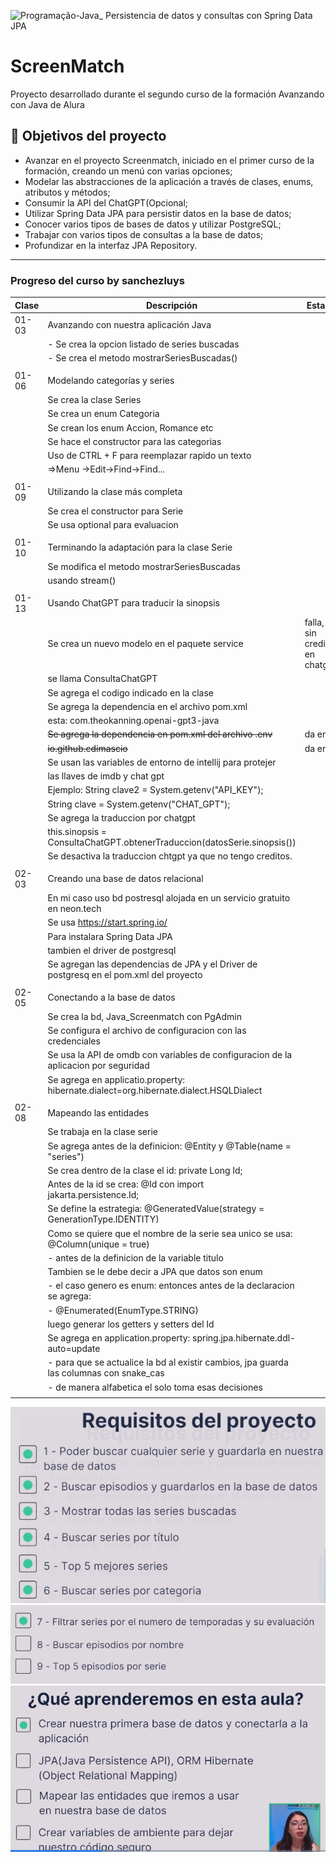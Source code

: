 ![Programação-Java_ Persistencia de datos y consultas con Spring Data JPA](https://github.com/genesysR-dev/2066-java-persitencia-de-datos-y-consultas-con-Spring-JPA/assets/91544872/e0e3a9f8-afc7-4e7b-be83-469351ef2d70)

# ScreenMatch

Proyecto desarrollado durante el segundo curso de la formación Avanzando con Java de Alura

## 🔨 Objetivos del proyecto

* Avanzar en el proyecto Screenmatch, iniciado en el primer curso de la formación, creando un menú con varias opciones;
* Modelar las abstracciones de la aplicación a través de clases, enums, atributos y métodos;
* Consumir la API del ChatGPT(Opcional;
* Utilizar Spring Data JPA para persistir datos en la base de datos;
* Conocer varios tipos de bases de datos y utilizar PostgreSQL;
* Trabajar con varios tipos de consultas a la base de datos;
* Profundizar en la interfaz JPA Repository.

----------------------------------------------------------------

### Progreso del curso by sanchezluys

| Clase | Descripción                                                                             | Estado                         |
|-------|-----------------------------------------------------------------------------------------|--------------------------------|
| 01-03 | Avanzando con nuestra aplicación Java                                                   |                                |
|       | - Se crea la opcion listado de series buscadas                                          |                                |
|       | - Se crea el metodo mostrarSeriesBuscadas()                                             |                                |
|       |                                                                                         |                                |
| 01-06 | Modelando categorías y series                                                           |                                |
|       | Se crea la clase Series                                                                 |                                |
|       | Se crea un enum Categoria                                                               |                                |
|       | Se crean los enum Accion, Romance etc                                                   |                                |
|       | Se hace el constructor para las categorias                                              |                                |
|       | Uso de CTRL + F para reemplazar rapido un texto                                         |                                |
|       | =>Menu ->Edit->Find->Find...                                                            |                                |
|       |                                                                                         |                                |
| 01-09 | Utilizando la clase más completa                                                        |                                |
|       | Se crea el constructor para Serie                                                       |                                |
|       | Se usa optional para evaluacion                                                         |                                |
|       |                                                                                         |                                |
| 01-10 | Terminando la adaptación para la clase Serie                                            |                                |
|       | Se modifica el metodo mostrarSeriesBuscadas                                             |                                |
|       | usando stream()                                                                         |                                |
|       |                                                                                         |                                |
| 01-13 | Usando ChatGPT para traducir la sinopsis                                                |                                |
|       | Se crea un nuevo modelo en el paquete service                                           | falla, sin creditos en chatgpt |
|       | se llama ConsultaChatGPT                                                                |                                |
|       | Se agrega el codigo indicado en la clase                                                |                                |
|       | Se agrega la dependencia en el archivo pom.xml                                          |                                |
|       | esta: com.theokanning.openai-gpt3-java                                                  |                                |
|       | ~~Se agrega la dependencia en pom.xml del archivo .env~~                                | da error                       |
|       | ~~io.github.cdimascio~~                                                                 | da error                       |
|       | Se usan las variables de entorno de intellij para protejer                              |                                |
|       | las llaves de imdb y chat gpt                                                           |                                |
|       | Ejemplo:  String clave2 = System.getenv("API_KEY");                                     |                                |
|       | String clave = System.getenv("CHAT_GPT");                                               |                                |
|       | Se agrega la traduccion por chatgpt                                                     |                                |
|       | this.sinopsis = ConsultaChatGPT.obtenerTraduccion(datosSerie.sinopsis())                |                                |
|       | Se  desactiva la traduccion chtgpt ya que no tengo creditos.                            |                                |
|       |                                                                                         |                                |
| 02-03 | Creando una base de datos relacional                                                    |                                |
|       | En mi caso uso bd postresql alojada en un servicio gratuito en neon.tech                |                                |
|       | Se usa https://start.spring.io/                                                         |                                |
|       | Para instalara Spring Data JPA                                                          |                                |
|       | tambien el driver de postgresql                                                         |                                |
|       | Se agregan las dependencias de JPA y el Driver de postgresq en el pom.xml del proyecto  |                                |
|       |                                                                                         |                                |
| 02-05 | Conectando a la base de datos                                                           |                                |
|       | Se crea la bd, Java_Screenmatch con PgAdmin                                             |                                |
|       | Se configura el archivo de configuracion con las credenciales                           |                                |
|       | Se usa la API de omdb con variables de configuracion de la aplicacion por seguridad     |                                |
|       | Se agrega en applicatio.property: hibernate.dialect=org.hibernate.dialect.HSQLDialect   |                                |
|       |                                                                                         |                                |
| 02-08 | Mapeando las entidades                                                                  |                                |
|       | Se trabaja en la clase serie                                                            |                                |
|       | Se agrega antes de la definicion: @Entity   y @Table(name = "series")                   |                                |
|       | Se crea dentro de la clase el id: private Long Id;                                      |                                |
|       | Antes de la id se crea: @Id con import jakarta.persistence.Id;                          |                                |
|       | Se define la estrategia: @GeneratedValue(strategy = GenerationType.IDENTITY)            |                                |
|       | Como se quiere que el nombre de la serie sea unico se usa:  @Column(unique = true)      |                                |
|       | - antes de la definicion de la variable titulo                                          |                                |
|       | Tambien se le debe decir a JPA que datos son enum                                       |                                |
|       | - el caso genero es enum: entonces antes de la declaracion se agrega:                   |                                |
|       | - @Enumerated(EnumType.STRING)                                                          |                                |
|       | luego generar los getters y setters del Id                                              |                                |
|       | Se agrega en application.property: spring.jpa.hibernate.ddl-auto=update                 |                                |
|       | - para que se actualice la bd al existir cambios, jpa guarda las columnas con snake_cas |                                |
|       | - de manera alfabetica el solo toma esas decisiones                                     |                                |
|       |                                                                                         |                                |

![img.png](img.png)
![img_1.png](img_1.png)
![img_2.png](img_2.png)